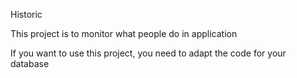 Historic

This project is to monitor what people do in application

If you want to use this project, you need to adapt the code for your database